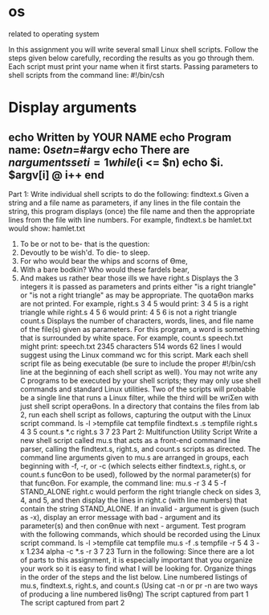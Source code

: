 # os
related to operating system 


In this assignment you will write several small Linux shell scripts. Follow the steps given below carefully,
recording the results as you go through them. Each script must print your name when it first starts.
Passing parameters to shell scripts from the command line:
#!/bin/csh
# Display arguments
echo Written by YOUR NAME
echo Program name: $0
set n=$#argv
echo There are $n arguments
set i=1
while ($i <= $n)
 echo $i. $argv[i]
 @ i++
 end
-----------------------------------------------------------------------------
Part 1: Write individual shell scripts to do the following:
findtext.s Given a string and a file name as parameters, if any lines in the file contain the string, this
 program displays (once) the file name and then the appropriate lines from the file with
 line numbers. For example, findtext.s be hamlet.txt would show:
 hamlet.txt
 1. To be or not to be- that is the question:
 9. Devoutly to be wish'd. To die- to sleep.
 15. For who would bear the whips and scorns of Ɵme,
 21. With a bare bodkin? Who would these fardels bear,
 26. And makes us rather bear those ills we have
right.s Displays the 3 integers it is passed as parameters and prints either "is a right triangle" or
 "is not a right triangle" as may be appropriate. The quotaƟon marks are not printed.
 For example, right.s 3 4 5 would print:
 3 4 5 is a right triangle
 while right.s 4 5 6 would print:
 4 5 6 is not a right triangle
count.s Displays the number of characters, words, lines, and file name of the file(s) given as
 parameters. For this program, a word is something that is surrounded by white space.
 For example, count.s speech.txt might print:
 speech.txt
 2345 characters
 514 words
 62 lines
I would suggest using the Linux command wc for this script.
Mark each shell script file as being executable (be sure to include the proper #!/bin/csh line at the
beginning of each shell script as well). You may not write any C programs to be executed by your shell
scripts; they may only use shell commands and standard Linux utilities. Two of the scripts will probable
be a single line that runs a Linux filter, while the third will be wriƩen with just shell script operaƟons.
In a directory that contains the files from lab 2, run each shell script as follows, capturing the output
with the Linux script command.
ls -l >tempfile
cat tempfile
findtext.s .s tempfile
right.s 4 3 5
count.s *.c
right.s 3 7 23
Part 2: Multifunction Utility Script
Write a new shell script called mu.s that acts as a front-end command line parser, calling the findtext.s,
right.s, and count.s scripts as directed. The command line arguments given to mu.s are arranged in
groups, each beginning with -f, -r, or -c (which selects either findtext.s, right.s, or count.s funcƟon to be
used), followed by the normal parameter(s) for that funcƟon.
For example, the command line:
mu.s -r 3 4 5 -f STAND_ALONE right.c
would perform the right triangle check on sides 3, 4, and 5, and then display the lines in right.c (with line
numbers) that contain the string STAND_ALONE. If an invalid - argument is given (such as -x), display an
error message with bad - argument and its parameter(s) and then conƟnue with next - argument.
Test program with the following commands, which should be recorded using the Linux script command.
ls -l >tempfile
cat tempfile
mu.s -f .s tempfile -r 5 4 3 -x 1.234 alpha -c *.s -r 3 7 23
Turn in the following:
Since there are a lot of parts to this assignment, it is especially important that you organize your work so
it is easy to find what I will be looking for. Organize things in the order of the steps and the list below.
Line numbered listings of mu.s, findtext.s, right.s, and count.s
(Using cat -n or pr -n are two ways of producing a line numbered lisƟng)
The script captured from part 1
The script captured from part 2

